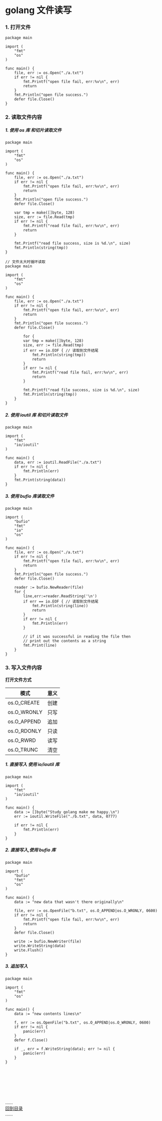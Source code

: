 # golang 文件读写

### 1. 打开文件

```golang
package main

import (
	"fmt"
	"os"
)

func main() {
	file, err := os.Open("./a.txt")
	if err != nil {
		fmt.Printf("open file fail, err:%v\n", err)
		return
	}
	fmt.Println("open file success.")
	defer file.Close()
}
```

### 2. 读取文件内容

##### 1. 使用 os 库 和切片读取文件

```golang
package main

import (
	"fmt"
	"os"
)

func main() {
	file, err := os.Open("./a.txt")
	if err != nil {
		fmt.Printf("open file fail, err:%v\n", err)
		return
	}
	fmt.Println("open file success.")
	defer file.Close()
	
	var tmp = make([]byte, 128)
	size, err := file.Read(tmp)
	if err != nil {
		fmt.Printf("read file fail, err:%v\n", err)
		return
	}

	fmt.Printf("read file success, size is %d.\n", size)
	fmt.Println(string(tmp))
}
```

```golang
// 文件太大时循环读取
package main

import (
	"fmt"
	"os"
)

func main() {
	file, err := os.Open("./a.txt")
	if err != nil {
		fmt.Printf("open file fail, err:%v\n", err)
		return
	}
	fmt.Println("open file success.")
	defer file.Close()
	
		for {
		var tmp = make([]byte, 128)
		size, err := file.Read(tmp)
		if err == io.EOF { // 读取到文件结尾
			fmt.Println(string(tmp))
			return
		}
		if err != nil {
			fmt.Printf("read file fail, err:%v\n", err)
			return
		}

		fmt.Printf("read file success, size is %d.\n", size)
		fmt.Println(string(tmp))
	}
}
```

##### 2. 使用 ioutil 库 和切片读取文件

```golang
package main

import (
	"fmt"
	"io/ioutil"
)

func main() {
	data, err := ioutil.ReadFile("./a.txt")
	if err != nil {
		fmt.Println(err)
	}
	fmt.Print(string(data))
}
```

##### 3. 使用 bufio 库读取文件

```golang
package main

import (
	"bufio"
	"fmt"
	"io"
	"os"
)

func main() {
	file, err := os.Open("./a.txt")
	if err != nil {
		fmt.Printf("open file fail, err:%v\n", err)
		return
	}
	fmt.Println("open file success.")
	defer file.Close()

	reader := bufio.NewReader(file)
	for {
		line,err:=reader.ReadString('\n')
		if err == io.EOF { // 读取到文件结尾
			fmt.Println(string(line))
			return
		}
		if err != nil {
			fmt.Println(err)
		}

		// if it was successful in reading the file then
		// print out the contents as a string
		fmt.Print(line)
	}
}
```

### 3. 写入文件内容

**打开文件方式**  

| 模式          | 意义  |
|-------------|-----|
| os.O_CREATE | 创建  |
| os.O_WRONLY | 只写  |
| os.O_APPEND | 追加  |
| os.O_RDONLY | 只读  |
| os.O_RWRD   | 读写  |
| os.O_TRUNC  | 清空  |

##### 1. 直接写入 使用 io/ioutil 库

```golang
package main

import (
	"fmt"
	"io/ioutil"
)

func main() {
	data := []byte("Study golang make me happy.\n")
	err := ioutil.WriteFile("./b.txt", data, 0777)
	
	if err != nil {
		fmt.Println(err)
	}
}
```

##### 2. 直接写入,使用 bufio 库
```golang
package main

import (
	"bufio"
	"fmt"
	"os"
)

func main() {
	data := "new data that wasn't there originally\n"

	file, err := os.OpenFile("b.txt", os.O_APPEND|os.O_WRONLY, 0600)
	if err != nil {
		fmt.Printf("open file fail, err:%v\n", err)
		return
	}
	defer file.Close()

	write := bufio.NewWriter(file)
	write.WriteString(data)
	write.Flush()
}
```

##### 3. 追加写入

```golang
package main

import (
	"fmt"
	"os"
)

func main() {
	data := "new contents lines\n"

	f, err := os.OpenFile("b.txt", os.O_APPEND|os.O_WRONLY, 0600)
	if err != nil {
		panic(err)
	}
	defer f.Close()

	if _, err = f.WriteString(data); err != nil {
		panic(err)
	}
}
```


<br />
<br />
<br />
<br />
<br />

......     
[回到目录](../Readme.md)     
......
